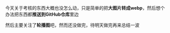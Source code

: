 今天关于考核的东西大概也没怎么动，只是简单的把**大图片转成webp**，然后想个办法把东西都**推送到GitHub仓库**里边



然后主要关注了**轮播图**吧，然而还没做完，待明天做完再来总结一波